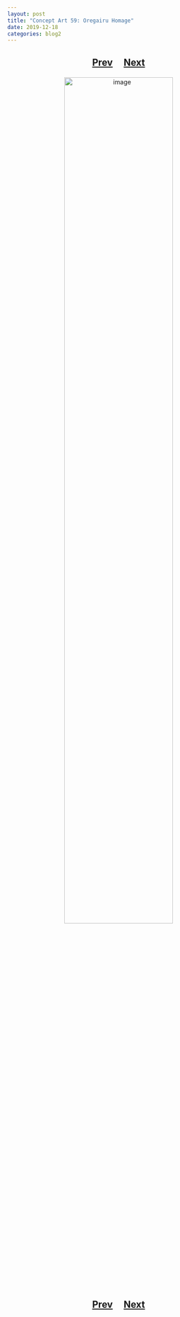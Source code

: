 ```yaml
---
layout: post
title: "Concept Art 59: Oregairu Homage"
date: 2019-12-18
categories: blog2
---
```


<h2>
  <p style="text-align:center;">
    <a href="/wingsofthechorus/archive/2019/12/17/conceptart58">Prev</a>
    &nbsp;&nbsp;&nbsp;
    <a href="/wingsofthechorus/archive/2019/12/27/conceptart60">Next</a>
  </p>
</h2>

<p style="text-align:center;">
  <img src="/wingsofthechorus/images/conceptart/ca59.png" width="70%" alt="image"/>
</p>

<h2>
  <p style="text-align:center;">
    <a href="/wingsofthechorus/archive/2019/12/17/conceptart58">Prev</a>
    &nbsp;&nbsp;&nbsp;
    <a href="/wingsofthechorus/archive/2019/12/27/conceptart60">Next</a>
  </p>
</h2>
